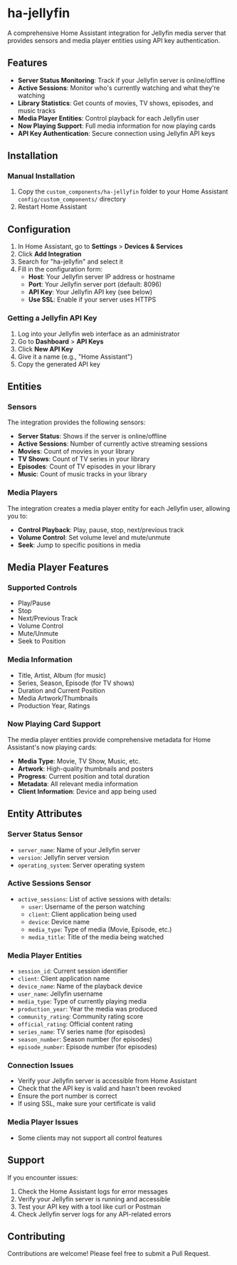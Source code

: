 # ha-jellyfin

A comprehensive Home Assistant integration for Jellyfin media server that provides sensors and media player entities using API key authentication.

## Features

- **Server Status Monitoring**: Track if your Jellyfin server is online/offline
- **Active Sessions**: Monitor who's currently watching and what they're watching
- **Library Statistics**: Get counts of movies, TV shows, episodes, and music tracks
- **Media Player Entities**: Control playback for each Jellyfin user
- **Now Playing Support**: Full media information for now playing cards
- **API Key Authentication**: Secure connection using Jellyfin API keys

## Installation

### Manual Installation

1. Copy the `custom_components/ha-jellyfin` folder to your Home Assistant `config/custom_components/` directory
2. Restart Home Assistant

## Configuration

1. In Home Assistant, go to **Settings** > **Devices & Services**
2. Click **Add Integration**
3. Search for "ha-jellyfin" and select it
4. Fill in the configuration form:
   - **Host**: Your Jellyfin server IP address or hostname
   - **Port**: Your Jellyfin server port (default: 8096)
   - **API Key**: Your Jellyfin API key (see below)
   - **Use SSL**: Enable if your server uses HTTPS

### Getting a Jellyfin API Key

1. Log into your Jellyfin web interface as an administrator
2. Go to **Dashboard** > **API Keys**
3. Click **New API Key**
4. Give it a name (e.g., "Home Assistant")
5. Copy the generated API key

## Entities

### Sensors

The integration provides the following sensors:

- **Server Status**: Shows if the server is online/offline
- **Active Sessions**: Number of currently active streaming sessions
- **Movies**: Count of movies in your library
- **TV Shows**: Count of TV series in your library
- **Episodes**: Count of TV episodes in your library
- **Music**: Count of music tracks in your library

### Media Players

The integration creates a media player entity for each Jellyfin user, allowing you to:

- **Control Playback**: Play, pause, stop, next/previous track
- **Volume Control**: Set volume level and mute/unmute
- **Seek**: Jump to specific positions in media

## Media Player Features

### Supported Controls
- Play/Pause
- Stop
- Next/Previous Track
- Volume Control
- Mute/Unmute
- Seek to Position

### Media Information
- Title, Artist, Album (for music)
- Series, Season, Episode (for TV shows)
- Duration and Current Position
- Media Artwork/Thumbnails
- Production Year, Ratings

### Now Playing Card Support

The media player entities provide comprehensive metadata for Home Assistant's now playing cards:

- **Media Type**: Movie, TV Show, Music, etc.
- **Artwork**: High-quality thumbnails and posters
- **Progress**: Current position and total duration
- **Metadata**: All relevant media information
- **Client Information**: Device and app being used

## Entity Attributes

### Server Status Sensor
- `server_name`: Name of your Jellyfin server
- `version`: Jellyfin server version
- `operating_system`: Server operating system

### Active Sessions Sensor
- `active_sessions`: List of active sessions with details:
  - `user`: Username of the person watching
  - `client`: Client application being used
  - `device`: Device name
  - `media_type`: Type of media (Movie, Episode, etc.)
  - `media_title`: Title of the media being watched

### Media Player Entities
- `session_id`: Current session identifier
- `client`: Client application name
- `device_name`: Name of the playback device
- `user_name`: Jellyfin username
- `media_type`: Type of currently playing media
- `production_year`: Year the media was produced
- `community_rating`: Community rating score
- `official_rating`: Official content rating
- `series_name`: TV series name (for episodes)
- `season_number`: Season number (for episodes)
- `episode_number`: Episode number (for episodes)


### Connection Issues
- Verify your Jellyfin server is accessible from Home Assistant
- Check that the API key is valid and hasn't been revoked
- Ensure the port number is correct
- If using SSL, make sure your certificate is valid

### Media Player Issues
- Some clients may not support all control features

## Support

If you encounter issues:
1. Check the Home Assistant logs for error messages
2. Verify your Jellyfin server is running and accessible
3. Test your API key with a tool like curl or Postman
4. Check Jellyfin server logs for any API-related errors

## Contributing

Contributions are welcome! Please feel free to submit a Pull Request.
